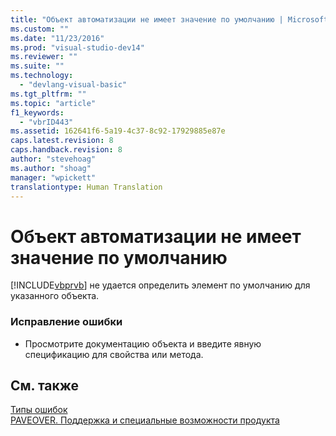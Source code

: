 ```yaml
---
title: "Объект автоматизации не имеет значение по умолчанию | Microsoft Docs"
ms.custom: ""
ms.date: "11/23/2016"
ms.prod: "visual-studio-dev14"
ms.reviewer: ""
ms.suite: ""
ms.technology: 
  - "devlang-visual-basic"
ms.tgt_pltfrm: ""
ms.topic: "article"
f1_keywords: 
  - "vbrID443"
ms.assetid: 162641f6-5a19-4c37-8c92-17929885e87e
caps.latest.revision: 8
caps.handback.revision: 8
author: "stevehoag"
ms.author: "shoag"
manager: "wpickett"
translationtype: Human Translation
---
```

# Объект автоматизации не имеет значение по умолчанию
[!INCLUDE[vbprvb](../../csharp/programming-guide/concepts/linq/includes/vbprvb_md.md)] не удается определить элемент по умолчанию для указанного объекта.  
  
### Исправление ошибки  
  
-   Просмотрите документацию объекта и введите явную спецификацию для свойства или метода.  
  
## См. также  
 [Типы ошибок](../../visual-basic/programming-guide/language-features/error-types.md)   
 [PAVEOVER. Поддержка и специальные возможности продукта](http://msdn.microsoft.com/ru-ru/14e1d293-7b6d-40a6-bf3e-a92f8ee6c88c)